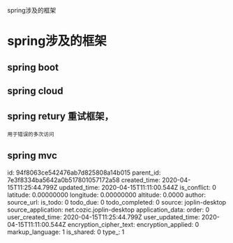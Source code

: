 spring涉及的框架

# spring涉及的框架

## spring boot
## spring cloud
## spring retury 重试框架，
```
用于错误的多次访问
```
## spring mvc


id: 94f8063ce542476ab7d825808a14b015
parent_id: 7e3f8334ba5642a0b517801057172a58
created_time: 2020-04-15T11:25:44.799Z
updated_time: 2020-04-15T11:11:00.544Z
is_conflict: 0
latitude: 0.00000000
longitude: 0.00000000
altitude: 0.0000
author: 
source_url: 
is_todo: 0
todo_due: 0
todo_completed: 0
source: joplin-desktop
source_application: net.cozic.joplin-desktop
application_data: 
order: 0
user_created_time: 2020-04-15T11:25:44.799Z
user_updated_time: 2020-04-15T11:11:00.544Z
encryption_cipher_text: 
encryption_applied: 0
markup_language: 1
is_shared: 0
type_: 1